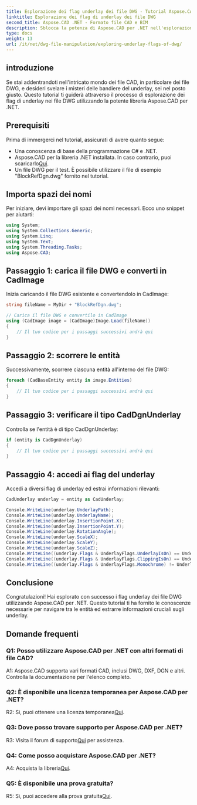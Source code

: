 ```yaml
---
title: Esplorazione dei flag underlay dei file DWG - Tutorial Aspose.CAD
linktitle: Esplorazione dei flag di underlay dei file DWG
second_title: Aspose.CAD .NET - Formato file CAD e BIM
description: Sblocca la potenza di Aspose.CAD per .NET nell'esplorazione dei flag di sottoposizione dei file DWG. Segui la nostra guida passo passo.
type: docs
weight: 13
url: /it/net/dwg-file-manipulation/exploring-underlay-flags-of-dwg/
---
```

## introduzione

Se stai addentrandoti nell'intricato mondo dei file CAD, in particolare dei file DWG, e desideri svelare i misteri delle bandiere del underlay, sei nel posto giusto. Questo tutorial ti guiderà attraverso il processo di esplorazione dei flag di underlay nei file DWG utilizzando la potente libreria Aspose.CAD per .NET.

## Prerequisiti

Prima di immergerci nel tutorial, assicurati di avere quanto segue:

- Una conoscenza di base della programmazione C# e .NET.
-  Aspose.CAD per la libreria .NET installata. In caso contrario, puoi scaricarlo[Qui](https://releases.aspose.com/cad/net/).
- Un file DWG per il test. È possibile utilizzare il file di esempio "BlockRefDgn.dwg" fornito nel tutorial.

## Importa spazi dei nomi

Per iniziare, devi importare gli spazi dei nomi necessari. Ecco uno snippet per aiutarti:

```csharp
using System;
using System.Collections.Generic;
using System.Linq;
using System.Text;
using System.Threading.Tasks;
using Aspose.CAD;

```

## Passaggio 1: carica il file DWG e converti in CadImage

Inizia caricando il file DWG esistente e convertendolo in CadImage:

```csharp
string fileName = MyDir + "BlockRefDgn.dwg";

// Carica il file DWG e convertilo in CadImage
using (CadImage image = (CadImage)Image.Load(fileName))
{
    // Il tuo codice per i passaggi successivi andrà qui
}
```

## Passaggio 2: scorrere le entità

Successivamente, scorrere ciascuna entità all'interno del file DWG:

```csharp
foreach (CadBaseEntity entity in image.Entities)
{
    // Il tuo codice per i passaggi successivi andrà qui
}
```

## Passaggio 3: verificare il tipo CadDgnUnderlay

Controlla se l'entità è di tipo CadDgnUnderlay:

```csharp
if (entity is CadDgnUnderlay)
{
    // Il tuo codice per i passaggi successivi andrà qui
}
```

## Passaggio 4: accedi ai flag del underlay

Accedi a diversi flag di underlay ed estrai informazioni rilevanti:

```csharp
CadUnderlay underlay = entity as CadUnderlay;

Console.WriteLine(underlay.UnderlayPath);
Console.WriteLine(underlay.UnderlayName);
Console.WriteLine(underlay.InsertionPoint.X);
Console.WriteLine(underlay.InsertionPoint.Y);
Console.WriteLine(underlay.RotationAngle);
Console.WriteLine(underlay.ScaleX);
Console.WriteLine(underlay.ScaleY);
Console.WriteLine(underlay.ScaleZ);
Console.WriteLine((underlay.Flags & UnderlayFlags.UnderlayIsOn) == UnderlayFlags.UnderlayIsOn);
Console.WriteLine((underlay.Flags & UnderlayFlags.ClippingIsOn) == UnderlayFlags.ClippingIsOn);
Console.WriteLine((underlay.Flags & UnderlayFlags.Monochrome) != UnderlayFlags.Monochrome);
```

## Conclusione

Congratulazioni! Hai esplorato con successo i flag underlay dei file DWG utilizzando Aspose.CAD per .NET. Questo tutorial ti ha fornito le conoscenze necessarie per navigare tra le entità ed estrarre informazioni cruciali sugli underlay.

## Domande frequenti

### Q1: Posso utilizzare Aspose.CAD per .NET con altri formati di file CAD?

A1: Aspose.CAD supporta vari formati CAD, inclusi DWG, DXF, DGN e altri. Controlla la documentazione per l'elenco completo.

### Q2: È disponibile una licenza temporanea per Aspose.CAD per .NET?

 R2: Sì, puoi ottenere una licenza temporanea[Qui](https://purchase.aspose.com/temporary-license/).

### Q3: Dove posso trovare supporto per Aspose.CAD per .NET?

 R3: Visita il forum di supporto[Qui](https://forum.aspose.com/c/cad/19) per assistenza.

### Q4: Come posso acquistare Aspose.CAD per .NET?

 A4: Acquista la libreria[Qui](https://purchase.aspose.com/buy).

### Q5: È disponibile una prova gratuita?

 R5: Sì, puoi accedere alla prova gratuita[Qui](https://releases.aspose.com/).
